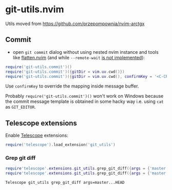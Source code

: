 # git-utils.nvim

Utils moved from https://github.com/przepompownia/nvim-arctgx

## Commit
- open `git commit` dialog without using nested nvim instance and tools like [flatten.nvim](https://github.com/willothy/flatten.nvim) (and while `--remote-wait` [is not implemented](https://github.com/neovim/neovim/issues/24788)):
```lua
require('git-utils.commit')()
require('git-utils.commit')({gitDir = vim.uv.cwd()})
require('git-utils.commit')({gitDir = vim.uv.cwd(), confirmKey = '<C-CR>'}) -- default values (`<C-CR>` may not work in tmux)
```

Use `confirmKey` to override the mapping inside message buffer. 

Probably `require('git-utils.commit')()` won't work on Windows because the commit message template is obtained in some hacky way i.e. using `cat` as `GIT_EDITOR`.

## Telescope extensions
Enable [Telescope]() extensions:
```lua
require('telescope').load_extension('git_utils')
```

### Grep git diff 
```lua
require'telescope'.extensions.git_utils.grep_git_diff({args = {'master'}})
require'telescope'.extensions.git_utils.grep_git_diff({args = {'master...HEAD'}})
```
```vim
Telescope git_utils grep_git_diff args=master...HEAD
```
